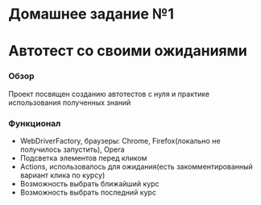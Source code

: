 # Домашнее задание №1
# Автотест со своими ожиданиями

### Обзор

 Проект посвящен созданию автотестов с нуля и практике использования полученных знаний

### Функционал
* WebDriverFactory, браузеры: Chrome, Firefox(локально не получилось запустить), Opera
* Подсветка элементов перед кликом
* Actions, использовалось для ожидания(есть закомментированный вариант клика по курсу)
* Возможность выбрать ближайший курс
* Возможность выбрать последний курс
